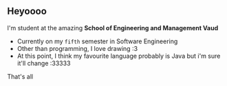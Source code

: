 ## Heyoooo
I'm student at the amazing **School of Engineering and Management Vaud**
- Currently on my `fifth` semester in Software Engineering
- Other than programming, I love drawing :3
- At this point, I think my favourite language probably is Java but i'm sure it'll change :33333 






That's all
